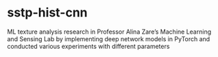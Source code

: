 # sstp-hist-cnn
ML texture analysis research in Professor Alina Zare’s Machine Learning and Sensing Lab by implementing deep network models in PyTorch and conducted various experiments with different parameters
